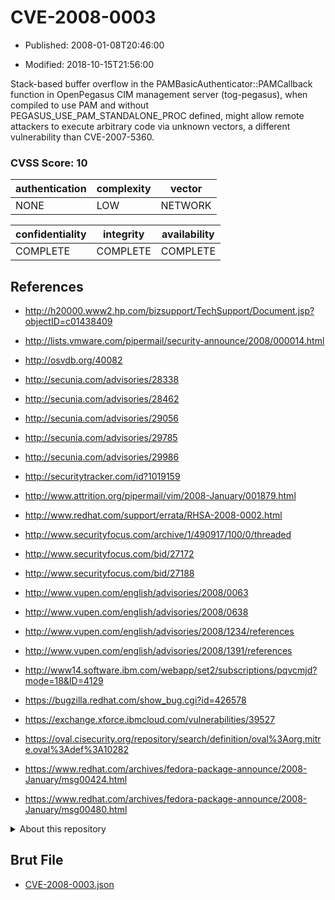 # CVE-2008-0003

- Published: 2008-01-08T20:46:00

- Modified: 2018-10-15T21:56:00

Stack-based buffer overflow in the PAMBasicAuthenticator::PAMCallback function in OpenPegasus CIM management server (tog-pegasus), when compiled to use PAM and without PEGASUS_USE_PAM_STANDALONE_PROC defined, might allow remote attackers to execute arbitrary code via unknown vectors, a different vulnerability than CVE-2007-5360.

### CVSS Score: **10**

| authentication | complexity | vector |
| --- | --- | --- |
| NONE | LOW | NETWORK |

| confidentiality | integrity | availability |
| --- | --- | --- |
| COMPLETE | COMPLETE | COMPLETE |

## References

* http://h20000.www2.hp.com/bizsupport/TechSupport/Document.jsp?objectID=c01438409

* http://lists.vmware.com/pipermail/security-announce/2008/000014.html

* http://osvdb.org/40082

* http://secunia.com/advisories/28338

* http://secunia.com/advisories/28462

* http://secunia.com/advisories/29056

* http://secunia.com/advisories/29785

* http://secunia.com/advisories/29986

* http://securitytracker.com/id?1019159

* http://www.attrition.org/pipermail/vim/2008-January/001879.html

* http://www.redhat.com/support/errata/RHSA-2008-0002.html

* http://www.securityfocus.com/archive/1/490917/100/0/threaded

* http://www.securityfocus.com/bid/27172

* http://www.securityfocus.com/bid/27188

* http://www.vupen.com/english/advisories/2008/0063

* http://www.vupen.com/english/advisories/2008/0638

* http://www.vupen.com/english/advisories/2008/1234/references

* http://www.vupen.com/english/advisories/2008/1391/references

* http://www14.software.ibm.com/webapp/set2/subscriptions/pqvcmjd?mode=18&ID=4129

* https://bugzilla.redhat.com/show_bug.cgi?id=426578

* https://exchange.xforce.ibmcloud.com/vulnerabilities/39527

* https://oval.cisecurity.org/repository/search/definition/oval%3Aorg.mitre.oval%3Adef%3A10282

* https://www.redhat.com/archives/fedora-package-announce/2008-January/msg00424.html

* https://www.redhat.com/archives/fedora-package-announce/2008-January/msg00480.html

<details>
<summary>About this repository</summary> 

  This repository is part of the project [Live Hack CVE](https://github.com/Live-Hack-CVE). Main website can be found [www.live-hack.org](https://www.live-hack.org) 
  
  Made by [Sn0wAlice](https://github.com/Sn0wAlice) for the people that care about security and need to have a feed of the latest CVEs. Hope you enjoy it, don't forget to star the repo and follow me on [Twitter](https://twitter.com/Sn0wAlice) and [Github](https://github.com/Sn0wAlice). And that is my [personnal website](https://www.alice-snow.me/)

  - [Home Page](https://github.com/Live-Hack-CVE)
  - [Framework](https://github.com/Live-Hack-CVE/cve-framework)
  - [CVE database](https://github.com/Live-Hack-CVE/full_database)
  - [Changelog](https://github.com/Live-Hack-CVE/Changelog)
</details>

## Brut File

* [CVE-2008-0003.json](https://raw.githubusercontent.com/Live-Hack-CVE/full_database/main/cves/2008/CVE-2008-0003.json)

